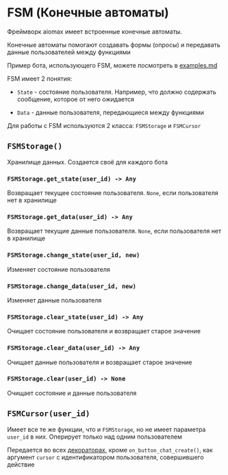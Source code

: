 # FSM (Конечные автоматы)

Фреймворк aiomax имеет встроенные конечные автоматы.

Конечные автоматы помогают создавать формы (опросы) и передавать данные пользователей между функциями

Пример бота, использующего FSM, можете посмотреть в [examples.md](examples.md)

FSM имеет 2 понятия:

- `State` - состояние пользователя. Например, что должно содержать сообщение, которое от него ожидается

- `Data` - данные пользователя, передающиеся между функциями

Для работы с FSM используются 2 класса: `FSMStorage` и `FSMCursor`

## `FSMStorage()`

Хранилище данных. Создается своё для каждого бота

### `FSMStorage.get_state(user_id) -> Any`

Возвращает текущее состояние пользователя. `None`, если пользователя нет в хранилище

### `FSMStorage.get_data(user_id) -> Any`

Возвращает текущие данные пользователя. `None`, если пользователя нет в хранилище

### `FSMStorage.change_state(user_id, new)`

Изменяет состояние пользователя

### `FSMStorage.change_data(user_id, new)`

Изменяет данные пользователя

### `FSMStorage.clear_state(user_id) -> Any`

Очищает состояние пользователя и возвращает старое значение

### `FSMStorage.clear_data(user_id) -> Any`

Очищает данные пользователя и возвращает старое значение

### `FSMStorage.clear(user_id) -> None`

Очищает состояние и данные пользователя

## `FSMCursor(user_id)`

Имеет все те же функции, что и `FSMStorage`, но не имеет параметра `user_id` в них. Оперирует только над одним пользователем

Передается во всех [декораторах](decorators.md), кроме `on_button_chat_create()`, как аргумент `cursor` с идентификатором пользователя, совершившего действие
